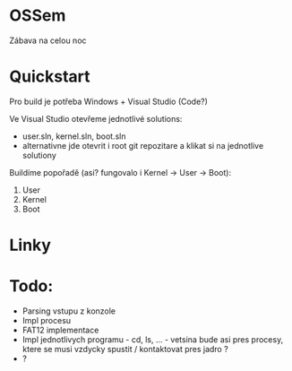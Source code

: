 # OSSem
Zábava na celou noc

# Quickstart
Pro build je potřeba Windows + Visual Studio (Code?)

Ve Visual Studio otevřeme jednotlivé solutions:
 - user.sln, kernel.sln, boot.sln
 - alternativne jde otevrit i root git repozitare a klikat si na jednotlive solutiony

Buildíme popořadě (asi? fungovalo i Kernel -> User -> Boot):

 1. User
 2. Kernel
 3. Boot

# Linky
<!-- - Setup pro VSCode: https://code.visualstudio.com/docs/cpp/config-msvc
- Resharper C++: https://www.jetbrains.com/resharper-cpp/
- GitHub:
	- https://github.com/Cajova-Houba/kiv-os-simulator
	- https://github.com/vairad/zcu-os
	- https://github.com/johnny-wolf/kiv-os
	- https://github.com/danisik/OS
	- https://github.com/topnax/kiv-os-sp -->

# Todo:
- Parsing vstupu z konzole
- Impl procesu
- FAT12 implementace
- Impl jednotlivych programu - cd, ls, ... - vetsina bude asi pres procesy, ktere se musi vzdycky spustit / kontaktovat pres jadro ?
- ?
